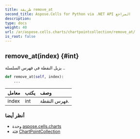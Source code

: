 ```yaml
---
title: طريقة remove_at
second_title: Aspose.Cells for Python via .NET API المراجع
description:
type: docs
weight: 40
url: /ar/aspose.cells.charts/chartpointcollection/remove_at/
is_root: false
---
```

##  remove_at(index) {#int}
يزيل النقطة في فهرس السلسلة ..



```python
def remove_at(self, index):
    ...
```


| معامل| يكتب| وصف|
| :- | :- | :- |
| index | int | فهرس النقطة.|



###  أنظر أيضا
* وحدة [aspose.cells.charts](../../)
* فئة [ChartPointCollection](/cells/python-net/ar/aspose.cells.charts/chartpointcollection)
